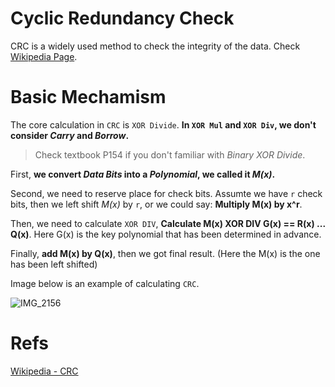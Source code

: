 # Cyclic Redundancy Check

CRC is a widely used method to check the integrity of the data. Check [Wikipedia Page](https://en.wikipedia.org/wiki/Cyclic_redundancy_check).

# Basic Mechamism

The core calculation in `CRC` is `XOR Divide`. __In `XOR Mul` and `XOR Div`, we don't consider _Carry_ and _Borrow_.__

> Check textbook P154 if you don't familiar with _Binary XOR Divide_.

First, __we convert _Data Bits_ into a _Polynomial_, we called it _M(x)_.__

Second, we need to reserve place for check bits. Assumte we have `r` check bits, then we left shift _M(x)_ by `r`, or we could say: __Multiply M(x) by x^r__.

Then, we need to calculate `XOR DIV`, __Calculate M(x) XOR DIV G(x) == R(x) ... Q(x)__. Here G(x) is the key polynomial that has been determined in advance.

Finally, __add M(x) by Q(x)__, then we got final result. (Here the M(x) is the one has been left shifted)

Image below is an example of calculating `CRC`.

![IMG_2156](https://github.com/Oya-Learning-Notes/ASM-Learning-Note/assets/61616918/3f25fd7c-ff47-4a8f-b750-2e8b9ffe8efd)

# Refs

[Wikipedia - CRC](https://en.wikipedia.org/wiki/Cyclic_redundancy_check)